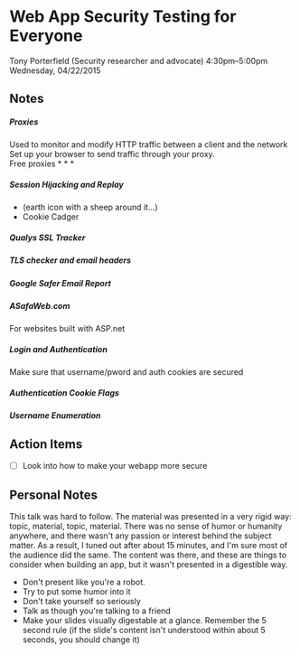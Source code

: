 # Web App Security Testing for Everyone
Tony Porterfield (Security researcher and advocate)
4:30pm–5:00pm Wednesday, 04/22/2015

## Notes

##### Proxies
Used to monitor and modify HTTP traffic between a client and the network  
Set up your browser to send traffic through your proxy.  
Free proxies
* 
* 
* 

##### Session Hijacking and Replay
* (earth icon with a sheep around it...)
* Cookie Cadger

##### Qualys SSL Tracker

##### TLS checker and email headers

##### Google Safer Email Report

##### ASafaWeb.com
For websites built with ASP.net

##### Login and Authentication
Make sure that username/pword and auth cookies are secured  

##### Authentication Cookie Flags

##### Username Enumeration 

## Action Items
* [ ] Look into how to make your webapp more secure

## Personal Notes
This talk was hard to follow. The material was presented in a very rigid way: topic, material, topic, material. There was no sense of humor or humanity anywhere, and there wasn't any passion or interest behind the subject matter. As a result, I tuned out after about 15 minutes, and I'm sure most of the audience did the same. The content was there, and these are things to consider when building an app, but it wasn't presented in a digestible way.  
* Don't present like you're a robot.
* Try to put some humor into it
* Don't take yourself so seriously
* Talk as though you're talking to a friend
* Make your slides visually digestable at a glance. Remember the 5 second rule (if the slide's content isn't understood within about 5 seconds, you should change it)
